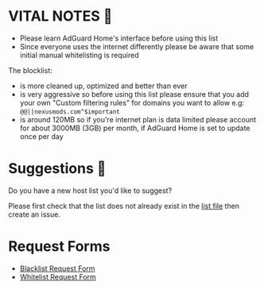 # VITAL NOTES 👀

* Please learn AdGuard Home's interface before using this list
* Since everyone uses the internet differently please be aware that some initial
manual whitelisting is required

The blocklist:
* is more cleaned up, optimized and better than ever
* is very aggressive so before using this list please ensure that you add your own
"Custom filtering rules" for domains you want to allow
e.g: `@@||nexusmods.com^$important`
* is around 120MB so if you're internet plan is data limited please account for
about 3000MB (3GB) per month, if AdGuard Home is set to update once per day

# Suggestions 📌

Do you have a new host list you'd like to suggest?

Please first check that the list does not already exist in the
[list file](https://raw.githubusercontent.com/hl2guide/Filterlist-for-AdGuard/master/filter_list_URLs.txt)
then create an issue.

# Request Forms

* [Blacklist Request Form](https://docs.google.com/forms/d/1NrlR3yddEWhIkmKXV8VamBVka6SX7DLHX_WgpsqrtbE)
* [Whitelist Request Form](https://docs.google.com/forms/d/1mobsqVCIky61tHy13fFyGZBxdbjUmTi3EFkvvhoGIHg)
